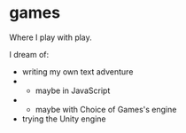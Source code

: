 # games
Where I play with play.

I dream of:
- writing my own text adventure
-   - maybe in JavaScript
-   - maybe with Choice of Games's engine
- trying the Unity engine
